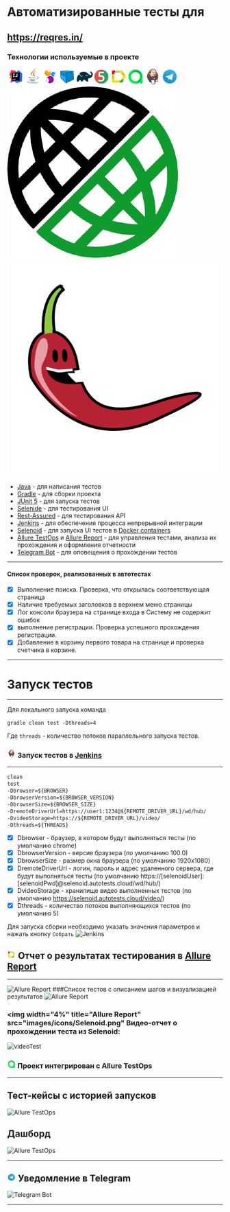 # Автоматизированные тесты для
https://reqres.in/
-----

### Технологии используемые в проекте
![Intelij_IDEA](images/icons/Intelij_IDEA.png)![Java](images/icons/Java.png)![Selenide](images/icons/Selenide.png)![Selenoid](images/icons/Selenoid.png)![Gradle](images/icons/Gradle.png)![JUnit5](images/icons/JUnit5.png)![Allure Report](images/icons/Allure_Report.png)![AllureTestOps](images/icons/AllureTestOps.png)![Jenkins](images/icons/Jenkins.png)![Telegram](images/icons/Telegram.png)
![Rest Assured](images/icons/rest-assured.png)![Lombok](images/icons/lombok.png)
* [Java](https://www.oracle.com/java/) - для написания тестов
* [Gradle](https://gradle.org) - для сборки проекта
* [JUnit 5](https://junit.org/junit5/) - для запуска тестов
* [Selenide](https://selenide.org) - для тестирования UI
* [Rest-Assured](https://rest-assured.io) - для тестирования API
* [Jenkins](https://www.jenkins.io/) - для обеспечения процесса непрерывной интеграции
* [Selenoid](https://aerokube.com/selenoid/) - для запуска UI тестов в [Docker containers](https://www.docker.com/resources/what-container)
* [Allure TestOps](https://docs.qameta.io/allure-testops/) и [Allure Report](http://allure.qatools.ru) - для управления тестами, анализа их прохождения и оформления отчетности
* [Telegram Bot](https://core.telegram.org/bots) - для оповещения о прохождении тестов
---

#### Список проверок, реализованных в автотестах
- [x] Выполнение поиска. Проверка, что открылась соответствующая страница
- [x] Наличие требуемых заголовков в верхнем меню страницы
- [x] Лог консоли браузера на странице входа в Систему не содержит ошибок
- [x] выполнение регистрации. Проверка успешного прохождения регистрации.
- [x] Добавление в корзину первого товара на странице и проверка счетчика в корзине.

---
# Запуск тестов
---
Для локального запуска команда
```
gradle clean test -Dthreads=4

```
Где `threads` - количество потоков параллельного запуска тестов.

### <img width="4%" title="Jenkins" src="images/icons/Jenkins.png"> Запуск тестов в [Jenkins](https://jenkins.autotests.cloud/job/011_tmolonushenko_sotoFoto/)

---

```
clean
test
-Dbrowser=${BROWSER}  
-DbrowserVersion=${BROWSER_VERSION} 
-DbrowserSize=${BROWSER_SIZE}  
-DremoteDriverUrl=https://user1:1234@${REMOTE_DRIVER_URL}/wd/hub/ 
-DvideoStorage=https://${REMOTE_DRIVER_URL}/video/ 
-Dthreads=${THREADS} 

```

- [x] Dbrowser - браузер, в котором будут выполняться тесты (по умолчанию chrome)
- [x] DbrowserVersion - версия браузера (по умолчанию 100.0)
- [x] DbrowserSize - размер окна браузера (по умолчанию 1920x1080)
- [x] DremoteDriverUrl - логин, пароль и адрес удаленного сервера, где будут выполняться тесты (по умолчанию https://[selenoidUser]:[selenoidPwd]@selenoid.autotests.cloud/wd/hub/)
- [x] DvideoStorage - хранилище видео выполненных тестов (по умолчанию https://selenoid.autotests.cloud/video/)
- [x] Dthreads - количество потоков выполняющихся тестов (по умолчанию 5)

Для запуска сборки необходимо указать значения параметров и нажать кнопку `Собрать`
![Jenkins](images/jenkins_sborkaP.jpg)

## <img width="4%" title="Allure Report" src="images/icons/Allure_Report.png"> Отчет о результатах тестирования в [Allure Report](https://jenkins.autotests.cloud/job/011_tmolonushenko_sotoFoto/allure/)

----

![Allure Report](images/Allure_ReportOver.png)
###Список тестов c описанием шагов и визуализацией результатов
![Allure Report](images/Allure_ReportTest.png)


### <img width="4%" title="Allure Report" src="images/icons/Selenoid.png" Видео-отчет о прохождении теста из Selenoid:
![videoTest](https://user-images.githubusercontent.com/99205386/169517259-81fc365a-66ed-4c00-9d8d-f882f221c379.gif)

### <img width="4%" title="Allure Report" src="images/icons/AllureTestOps.png"> Проект интегрирован с Allure TestOps

---

## Тест-кейсы с историей запусков
![Allure TestOps](images/AllureTestOps2.png)

## Дашборд
![Allure TestOps](images/AllureTestOps3.png)

---
## <img width="4%" title="Allure Report" src="images/icons/Telegram.png"> Уведомление в Telegram
![Telegram Bot](images/telegram1.png)


---





